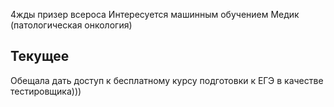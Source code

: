 
4жды призер всероса
Интересуется машинным обучением
Медик (патологическая онкология)

## Текущее
Обещала дать доступ к бесплатному курсу подготовки к ЕГЭ в качестве тестировщика)))
